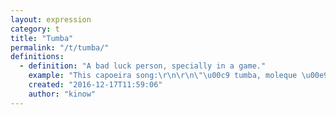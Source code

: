```yaml
---
layout: expression
category: t
title: "Tumba"
permalink: "/t/tumba/"
definitions:
  - definition: "A bad luck person, specially in a game."
    example: "This capoeira song:\r\n\r\n\"\u00c9 tumba, moleque \u00e9 tumba, \u00c9 tumba pra derrub\u00e1. Tiririca faca de ponta, Capoeira quer me pega. Dona Rita do Tabul\u00earo, Quem derrubou meu companheiro. ... Abra a roda minha gente, Que o Batuque \u00e9 diferente. (coro) Abra a roda minha gente, Que o Batuque \u00e9 diferente.\""
    created: "2016-12-17T11:59:06"
    author: "kinow"
---
```

